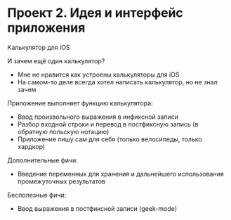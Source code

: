 Проект 2. Идея и интерфейс приложения
=============

Калькулятор для iOS

И зачем ещё один калькулятор?
- Мне не нравится как устроены калькуляторы для iOS
- На самом-то деле всегда хотел написать калькулятор, но не знал зачем

Приложение выполняет функцию калькулятора:
- Ввод произвольного выражения в инфиксной записи
- Разбор входной строки и перевод в постфиксную запись (в обратную польскую нотацию)
- Приложение пишу сам для себя (только велосипеды, только хардкор)

Дополнительные фичи:
- Введение переменных для хранения и дальнейшего использования промежуточных результатов

Бесполезные фичи:
- Ввод выражения в постфиксной записи (geek-mode)

